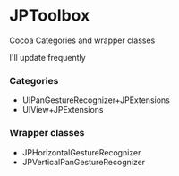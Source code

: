 JPToolbox
=========

Cocoa Categories and wrapper classes

I'll update frequently


### Categories

- UIPanGestureRecognizer+JPExtensions
- UIView+JPExtensions 

### Wrapper classes

- JPHorizontalGestureRecognizer
- JPVerticalPanGestureRecognizer 
